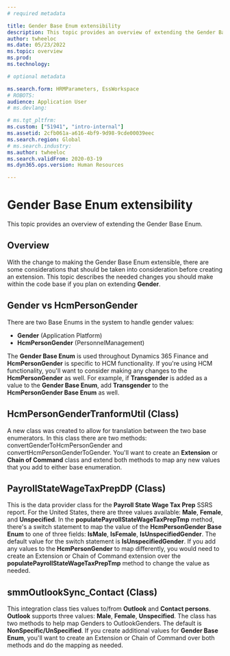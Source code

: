 ```yaml
---
# required metadata

title: Gender Base Enum extensibility
description: This topic provides an overview of extending the Gender Base Enum.
author: twheeloc
ms.date: 05/23/2022
ms.topic: overview
ms.prod: 
ms.technology: 

# optional metadata

ms.search.form: HRMParameters, EssWorkspace
# ROBOTS: 
audience: Application User
# ms.devlang: 

# ms.tgt_pltfrm: 
ms.custom: ["51941", "intro-internal"]
ms.assetid: 2cfb061a-a616-4bf9-9d98-9cde00039eec
ms.search.region: Global
# ms.search.industry: 
ms.author: twheeloc
ms.search.validFrom: 2020-03-19
ms.dyn365.ops.version: Human Resources

---
```

# Gender Base Enum extensibility

This topic provides an overview of extending the Gender Base Enum.

## Overview
With the change to making the Gender Base Enum extensible, there are some considerations that should be taken into consideration before creating an extension. 
This topic describes the needed changes you should make within the code base if you plan on extending **Gender**.

## Gender vs HcmPersonGender

There are two Base Enums in the system to handle gender values:
 - **Gender** (Application Platform)
 - **HcmPersonGender** (PersonnelManagement)
 
The **Gender Base Enum** is used throughout Dynamics 365 Finance and **HcmPersonGender** is specific to HCM functionality. If you're using HCM functionality, you'll 
want to consider making any changes to the **HcmPersonGender** as well.
For example, if **Transgender** is added as a value to the **Gender Base Enum**, add **Transgender** to the **HcmPersonGender Base Enum** as well.

## HcmPersonGenderTranformUtil (Class)
A new class was created to allow for translation between the two base enumerators. In this class there are two methods: convertGenderToHcmPersonGender and 
convertHcmPersonGenderToGender. You'll want to create an **Extension** or **Chain of Command** class and extend both methods to map any new values that you add to 
either base enumeration.

## PayrollStateWageTaxPrepDP (Class)
This is the data provider class for the **Payroll State Wage Tax Prep** SSRS report. For the United States, there are three values available: **Male**, **Female**,
and **Unspecified**. In the **populatePayrollStateWageTaxPrepTmp** method, there's a switch statement to map the value of the **HcmPersonGender Base Enum** to one of 
three fields: **IsMale**, **IsFemale**, **IsUnspecifiedGender**. The default value for the switch statement is **IsUnspecifiedGender**. If you add any values to the 
**HcmPersonGender** to map differently, you would need to create an Extension or Chain of Command extension over the **populatePayrollStateWageTaxPrepTmp** method to 
change the value as needed.

## smmOutlookSync_Contact (Class)
This integration class ties values to/from **Outlook** and **Contact persons**. **Outlook** supports three values: **Male**, **Female**, **Unspecified**. The class has 
two methods to help map Genders to OutlookGenders. The default is **NonSpecific/UnSpecified**. If you create additional values for **Gender Base Enum**, you'll 
want to create an Extension or Chain of Command over both methods and do the mapping as needed. 
